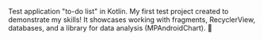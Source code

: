 Test application "to-do list" in Kotlin.
My first test project created to demonstrate my skills!
It showcases working with fragments, RecyclerView, databases, and a library for data analysis (MPAndroidChart).
🐸
